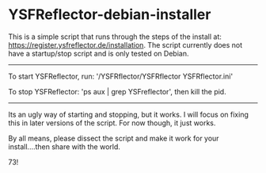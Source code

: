 # YSFReflector-debian-installer
This is a simple script that runs through the steps of the install at: https://register.ysfreflector.de/installation. The script currently does not have a startup/stop script and is only tested on Debian.
******

To start YSFReflector, run: '/YSFRflector/YSFRflector YSFRflector.ini' 

To stop YSFReflector: 'ps aux | grep YSFreflector', then kill the pid.

******
Its an ugly way of starting and stopping, but it works. I will focus on fixing this in later versions of the script. For now though, it just works. 

By all means, please dissect the script and make it work for your install....then share with the world. 

73!
